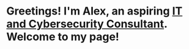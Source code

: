 <h1> Greetings! I'm Alex, an aspiring <a href="www.linkedin.com/in/2ndaodebritto"> IT and Cybersecurity Consultant</a>. Welcome to my page! 
